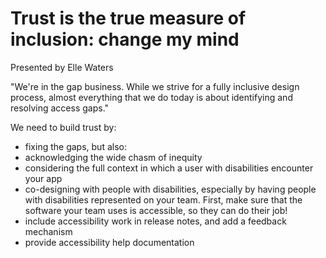 # Trust is the true measure of inclusion: change my mind

Presented by Elle Waters

"We're in the gap business.  While we strive for a fully inclusive design process, almost everything that we do today is about identifying and resolving access gaps."

We need to build trust by:
* fixing the gaps, but also:
* acknowledging the wide chasm of inequity
* considering the full context in which a user with disabilities encounter your app
* co-designing with people with disabilities, especially by having people with disabilities represented on your team. First, make sure that the software your team uses is accessible, so they can do their job!
* include accessibility work in release notes, and add a feedback mechanism
* provide accessibility help documentation
